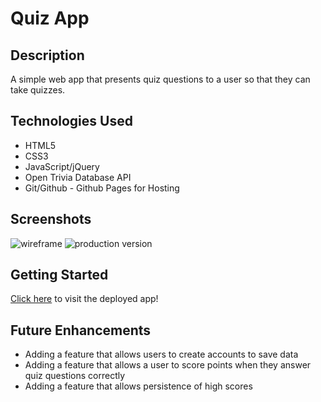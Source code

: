 # Quiz App

## Description
A simple web app that presents quiz questions to a user so that they can take quizzes.

## Technologies Used
- HTML5
- CSS3
- JavaScript/jQuery
- Open Trivia Database API
- Git/Github - Github Pages for Hosting

## Screenshots

![wireframe]()
![production version]()

## Getting Started

[Click here](#) to visit the deployed app!

## Future Enhancements
- Adding a feature that allows users to create accounts to save data
- Adding a feature that allows a user to score points when they answer quiz questions correctly
- Adding a feature that allows persistence of high scores